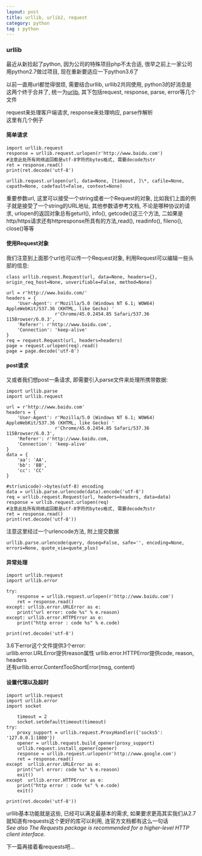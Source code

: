 ```yaml
---
layout: post
title: urllib, urlib2, request
category: python
tag : python
---
```


### urllib  

最近从新捡起了python, 因为公司的特殊项目php不太合适, 很早之前上一家公司用python2.7做过项目, 现在重新要适应一下python3.6了  

以前一直用url都觉得很烦, 需要结合urllib, urllib2共同使用, python3的好消息是这两个终于合并了, 统一为[urlib](https://github.com/python/cpython/tree/3.6/Lib/urllib/), 其下包括request, response, parse, error等几个文件  

request来处理客户端请求, response来处理响应, parse作解析  
这里有几个例子  


#### 简单请求


```
import urllib.request 
response = urllib.request.urlopen(r'http://www.baidu.com')
#注意此处所有网络返回都是utf-8字符的bytes格式, 需要decode为str   
ret = response.read()
print(ret.decode('utf-8')

```

```
urllib.request.urlopen(url, data=None, [timeout, ]\*, cafile=None, capath=None, cadefault=False, context=None)
```

重要参数url, 这里可以接受一个string或者一个Request的对象, 比如我们上面的例子就是接受了一个string的URL地址, 其他参数请参考文档, 不论是哪种协议的请求, urlopen的返回对象总有geturl(), info(), getcode()这三个方法, 二如果是http/https请求还有httpresponse所具有的方法,read(), readinfo(), fileno(), close()等等  

#### 使用Request对象
我们注意到上面那个url也可以传一个Request对象, 利用Request可以编辑一些头部的信息:    

```
class urllib.request.Request(url, data=None, headers={}, origin_req_host=None, unverifiable=False, method=None)
```

```
url = r'http://www.baidu.com/'
headers = {
    'User-Agent': r'Mozilla/5.0 (Windows NT 6.1; WOW64) AppleWebKit/537.36 (KHTML, like Gecko) '
                  r'Chrome/45.0.2454.85 Safari/537.36 115Browser/6.0.3',
    'Referer': r'http://www.baidu.com',
    'Connection': 'keep-alive'
}
req = request.Request(url, headers=headers)
page = request.urlopen(req).read()
page = page.decode('utf-8')
```

#### post请求  

又或者我们想post一条请求, 即需要引入parse文件来处理所携带数据: 
 
```
import urllib.parse
import urllib.request

url = r'http://www.baidu.com'
headers = {
    'User-Agent': r'Mozilla/5.0 (Windows NT 6.1; WOW64) AppleWebKit/537.36 (KHTML, like Gecko) '
                  r'Chrome/45.0.2454.85 Safari/537.36 115Browser/6.0.3',
    'Referer': r'http://www.baidu.com,
    'Connection': 'keep-alive'
}
data = {
    'aa': 'AA',
    'bb': 'BB',
    'cc': 'CC'
}

#str(unicode)->bytes(utf-8) encoding
data = urllib.parse.urlencode(data).encode('utf-8')
req = urllib.request.Request(url, headers=headers, data=data)
response = urllib.request.urlopen(req)
#注意此处所有网络返回都是utf-8字符的bytes格式, 需要decode为str   
ret = response.read()
print(ret.decode('utf-8'))

```

注意这里经过一个urlencode方法, 附上提交数据  


```
urllib.parse.urlencode(query, doseq=False, safe='', encoding=None, errors=None, quote_via=quote_plus)
```  

 
#### 异常处理  

```
import urllib.request
import urllib.error  

try:
	response = urllib.request.urlopen(r'http://www.baidu.com')
	ret = response.read()
except: urllib.error.URLError as e:
	print("url error: code %s" % e.reason)
except: urllib.error.HTTPError as e:
	print("http error : code %s" % e.code)

print(ret.decode('utf-8')

```

3.6下error这个文件提供3个error:  
urllib.error.URLError提供reason属性  urllib.error.HTTPError提供code, reason, headers  
还有urllib.error.ContentTooShortError(msg, content)   

#### 设置代理以及超时  

```
import urllib.request
import urllib.error  
import socket

	timeout = 2
	socket.setdefaulttimeout(timeout) 
try:
	proxy_support = urllib.request.ProxyHandler({'socks5': '127.0.0.1:1080'})
	opener = urllib.request.build_opener(proxy_support)
	urllib.request.install_opener(opener)
	response = urllib.request.urlopen(r'http://www.google.com')
	ret = response.read()
except  urllib.error.URLError as e:
    print("url error: code %s" % e.reason)
    exit()
except  urllib.error.HTTPError as e:
    print("http error : code %s" % e.code)
    exit()

print(ret.decode('utf-8'))

```

urllib基本功能就是这些, 已经可以满足最基本的需求, 如果要求更高其实我们从2.7就知道有requests这个更好的库可以利用, 连官方文档都有这么一句话  
*See also The Requests package is recommended for a higher-level HTTP client interface.*  

下一篇再接着看requests吧...










